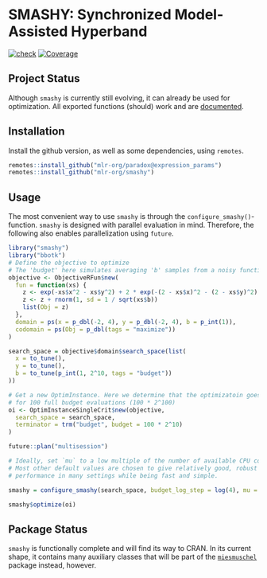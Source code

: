 
# SMASHY: Synchronized Model-Assisted Hyperband

[![check](https://github.com/mlr-org/smashy/actions/workflows/check.yml/badge.svg)](https://github.com/mlr-org/smashy/actions/workflows/check.yml)
[![Coverage](https://codecov.io/github/mlr-org/smashy/branch/master/graphs/badge.svg)](https://codecov.io/github/mlr-org/smashy)

## Project Status

Although `smashy` is currently still evolving, it can already be used for optimization. All exported functions (should) work and are [documented](https://mlr-org.github.io/smashy/reference/index.html).

## Installation

Install the github version, as well as some dependencies, using `remotes`. 

```r
remotes::install_github("mlr-org/paradox@expression_params")
remotes::install_github("mlr-org/smashy")
```

## Usage

The most convenient way to use `smashy` is through the `configure_smashy()`-function. 
`smashy` is designed with parallel evaluation in mind. Therefore, the following
also enables parallelization using `future`.
```r
library("smashy")
library("bbotk")
# Define the objective to optimize
# The 'budget' here simulates averaging 'b' samples from a noisy function
objective <- ObjectiveRFun$new(
  fun = function(xs) {
    z <- exp(-xs$x^2 - xs$y^2) + 2 * exp(-(2 - xs$x)^2 - (2 - xs$y)^2)
    z <- z + rnorm(1, sd = 1 / sqrt(xs$b))
    list(Obj = z)
  },
  domain = ps(x = p_dbl(-2, 4), y = p_dbl(-2, 4), b = p_int(1)),
  codomain = ps(Obj = p_dbl(tags = "maximize"))
)

search_space = objective$domain$search_space(list(
  x = to_tune(),
  y = to_tune(),
  b = to_tune(p_int(1, 2^10, tags = "budget"))
))

# Get a new OptimInstance. Here we determine that the optimizatoin goes
# for 100 full budget evaluations (100 * 2^100)
oi <- OptimInstanceSingleCrit$new(objective,
  search_space = search_space,
  terminator = trm("budget", budget = 100 * 2^10)
)

future::plan("multisession")

# Ideally, set `mu` to a low multiple of the number of available CPU cores.
# Most other default values are chosen to give relatively good, robust
# performance in many settings while being fast and simple.

smashy = configure_smashy(search_space, budget_log_step = log(4), mu = 6)

smashy$optimize(oi)
```

## Package Status

`smashy` is functionally complete and will find its way to CRAN. In its current shape, it contains many auxiliary
classes that will be part of the [`miesmuschel`](https://github.com/mlr-org/miesmuschel) package instead, however.

